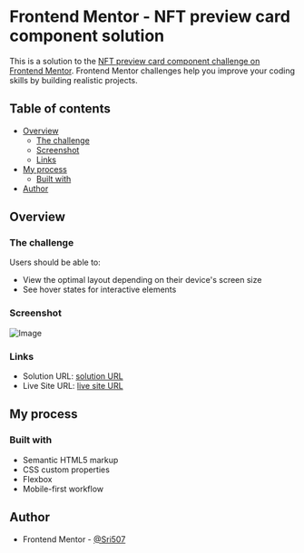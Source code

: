 # Frontend Mentor - NFT preview card component solution

This is a solution to the [NFT preview card component challenge on Frontend Mentor](https://www.frontendmentor.io/challenges/nft-preview-card-component-SbdUL_w0U). Frontend Mentor challenges help you improve your coding skills by building realistic projects.

## Table of contents

- [Overview](#overview)
  - [The challenge](#the-challenge)
  - [Screenshot](#screenshot)
  - [Links](#links)
- [My process](#my-process)
  - [Built with](#built-with)
- [Author](#author)

## Overview

### The challenge

Users should be able to:

- View the optimal layout depending on their device's screen size
- See hover states for interactive elements

### Screenshot

![Image](https://github.com/user-attachments/assets/3df8b224-6b01-4179-a28e-f94fa28547b7)

### Links

- Solution URL: [solution URL](https://github.com/Sri507/nft-preview-card)
- Live Site URL: [live site URL](https://sri507.github.io/nft-preview-card/)

## My process

### Built with

- Semantic HTML5 markup
- CSS custom properties
- Flexbox
- Mobile-first workflow

## Author

- Frontend Mentor - [@Sri507](https://www.frontendmentor.io/profile/Sri507)
